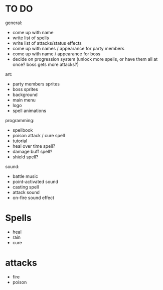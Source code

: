 # TO DO
general:
- come up with name
- write list of spells
- write list of attacks/status effects
- come up with names / appearance for party members
- come up with name / appearance for boss
- decide on progression system (unlock more spells, or have them all at once? boss gets more attacks?)

art:
- party members sprites
- boss sprites
- background
- main menu
- logo
- spell animations

programming:
- spellbook
- poison attack / cure spell
- tutorial
- heal over time spell?
- damage buff spell?
- shield spell?

sound:
- battle music
- point-activated sound
- casting spell
- attack sound
- on-fire sound effect

# Spells
- heal
- rain
- cure

# attacks
- fire
- poison
